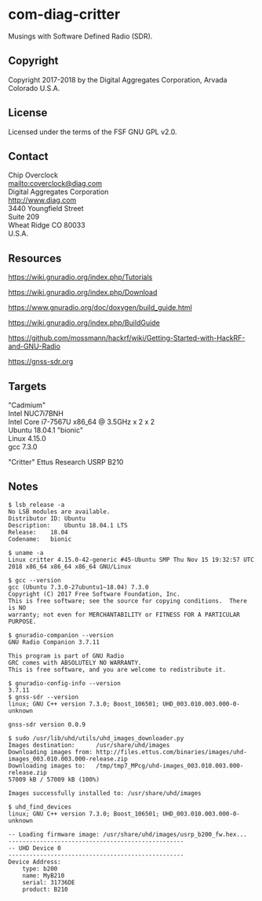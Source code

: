 # com-diag-critter

Musings with Software Defined Radio (SDR).

## Copyright

Copyright 2017-2018 by the Digital Aggregates Corporation, Arvada Colorado U.S.A.

## License

Licensed under the terms of the FSF GNU GPL v2.0.

## Contact

Chip Overclock  
<mailto:coverclock@diag.com>  
Digital Aggregates Corporation  
<http://www.diag.com>  
3440 Youngfield Street  
Suite 209  
Wheat Ridge CO 80033  
U.S.A.  

## Resources

<https://wiki.gnuradio.org/index.php/Tutorials>

<https://wiki.gnuradio.org/index.php/Download>

<https://www.gnuradio.org/doc/doxygen/build_guide.html>

<https://wiki.gnuradio.org/index.php/BuildGuide>

<https://github.com/mossmann/hackrf/wiki/Getting-Started-with-HackRF-and-GNU-Radio>

<https://gnss-sdr.org>

## Targets

"Cadmium"    
Intel NUC7i7BNH    
Intel Core i7-7567U x86_64 @ 3.5GHz x 2 x 2    
Ubuntu 18.04.1 "bionic"    
Linux 4.15.0    
gcc 7.3.0    

"Critter"
Ettus Research USRP B210

## Notes

    $ lsb_release -a
    No LSB modules are available.
    Distributor ID:	Ubuntu
    Description:	Ubuntu 18.04.1 LTS
    Release:	18.04
    Codename:	bionic

    $ uname -a
    Linux critter 4.15.0-42-generic #45-Ubuntu SMP Thu Nov 15 19:32:57 UTC 2018 x86_64 x86_64 x86_64 GNU/Linux

    $ gcc --version
    gcc (Ubuntu 7.3.0-27ubuntu1~18.04) 7.3.0
    Copyright (C) 2017 Free Software Foundation, Inc.
    This is free software; see the source for copying conditions.  There is NO
    warranty; not even for MERCHANTABILITY or FITNESS FOR A PARTICULAR PURPOSE.

    $ gnuradio-companion --version
    GNU Radio Companion 3.7.11
    
    This program is part of GNU Radio
    GRC comes with ABSOLUTELY NO WARRANTY.
    This is free software, and you are welcome to redistribute it.

    $ gnuradio-config-info --version
    3.7.11
    $ gnss-sdr --version
    linux; GNU C++ version 7.3.0; Boost_106501; UHD_003.010.003.000-0-unknown
    
    gnss-sdr version 0.0.9

    $ sudo /usr/lib/uhd/utils/uhd_images_downloader.py
    Images destination:      /usr/share/uhd/images
    Downloading images from: http://files.ettus.com/binaries/images/uhd-images_003.010.003.000-release.zip
    Downloading images to:   /tmp/tmp7_MPcg/uhd-images_003.010.003.000-release.zip
    57009 kB / 57009 kB (100%)
    
    Images successfully installed to: /usr/share/uhd/images

    $ uhd_find_devices
    linux; GNU C++ version 7.3.0; Boost_106501; UHD_003.010.003.000-0-unknown
    
    -- Loading firmware image: /usr/share/uhd/images/usrp_b200_fw.hex...
    --------------------------------------------------
    -- UHD Device 0
    --------------------------------------------------
    Device Address:
        type: b200
        name: MyB210
        serial: 31736DE
        product: B210

